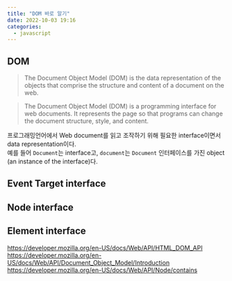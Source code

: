 ```yaml
---
title: "DOM 바로 알기"
date: 2022-10-03 19:16
categories:
  - javascript
---
```


## DOM

> The Document Object Model (DOM) is the data representation of the objects that comprise the structure and content of a document on the web.

> The Document Object Model (DOM) is a programming interface for web documents. It represents the page so that programs can change the document structure, style, and content.

프로그래밍언어에서 Web document를 읽고 조작하기 위해 필요한 interface이면서 data representation이다.  
예를 들어 `Document`는 interface고, `document`는 `Document` 인터페이스를 가진 object (an instance of the interface)다.

## Event Target interface

## Node interface

## Element interface

https://developer.mozilla.org/en-US/docs/Web/API/HTML_DOM_API
https://developer.mozilla.org/en-US/docs/Web/API/Document_Object_Model/Introduction
https://developer.mozilla.org/en-US/docs/Web/API/Node/contains
